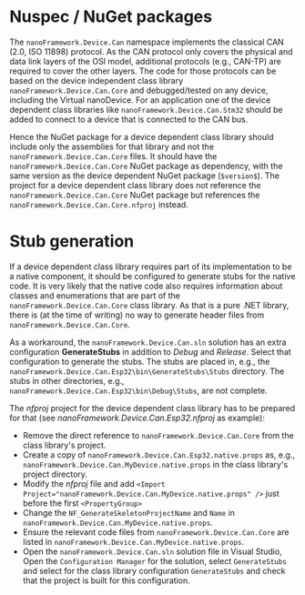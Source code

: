 ﻿# Nuspec / NuGet packages

The `nanoFramework.Device.Can` namespace implements the classical CAN (2.0, ISO 11898) protocol. As the CAN protocol only covers the physical and data link layers of the OSI model, additional protocols (e.g., CAN-TP) are required to cover the other layers. The code for those protocols can be based on the device independent class library `nanoFramework.Device.Can.Core` and debugged/tested on any device, including the Virtual nanoDevice. For an application one of the device dependent class libraries like `nanoFramework.Device.Can.Stm32` should be added to connect to a device that is connected to the CAN bus.

Hence the NuGet package for a device dependent class library should include only the assemblies for that library and not the `nanoFramework.Device.Can.Core` files. It should have the `nanoFramework.Device.Can.Core` NuGet package as dependency, with the same version as the device dependent NuGet package (`$version$`). The project for a device dependent class library does not reference the `nanoFramework.Device.Can.Core` NuGet package but references the `nanoFramework.Device.Can.Core.nfproj` instead. 

# Stub generation

If a device dependent class library requires part of its implementation to be a native component, it should be configured to generate stubs for the native code. It is very likely that the native code also requires information about classes and enumerations that are part of the `nanoFramework.Device.Can.Core` class library. As that is a pure .NET library, there is (at the time of writing) no way to generate header files from `nanoFramework.Device.Can.Core`.

As a workaround, the `nanoFramework.Device.Can.sln` solution has an extra configuration **GenerateStubs** in addition to *Debug* and *Release*. Select that configuration to generate the stubs. The stubs are placed in, e.g., the `nanoFramework.Device.Can.Esp32\bin\GenerateStubs\Stubs` directory. The stubs in other directories, e.g., `nanoFramework.Device.Can.Esp32\bin\Debug\Stubs`, are not complete.

The *nfproj* project for the device dependent class library has to be prepared for that (see *nanoFramework.Device.Can.Esp32.nfproj* as example):

- Remove the direct reference to `nanoFramework.Device.Can.Core` from the class library's project.
- Create a copy of `nanoFramework.Device.Can.Esp32.native.props` as, e.g., `nanoFramework.Device.Can.MyDevice.native.props` in the class library's project directory.
- Modify the *nfproj* file and add `<Import Project="nanoFramework.Device.Can.MyDevice.native.props" />` just before the first `<PropertyGroup>`
- Change the `NF_GenerateSkeletonProjectName` and `Name` in `nanoFramework.Device.Can.MyDevice.native.props`.
- Ensure the relevant code files from `nanoFramework.Device.Can.Core` are listed in `nanoFramework.Device.Can.MyDevice.native.props`.
- Open the `nanoFramework.Device.Can.sln` solution file in Visual Studio, Open the `Configuration Manager` for the solution, select `GenerateStubs` and select for the class library configuration `GenerateStubs` and check that the project is built for this configuration.
